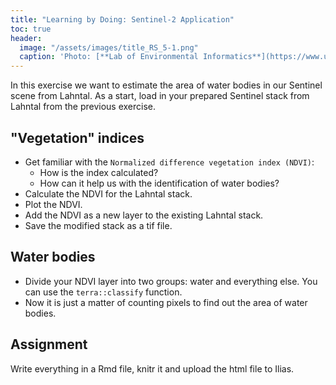 ```yaml
---
title: "Learning by Doing: Sentinel-2 Application"
toc: true
header:
  image: "/assets/images/title_RS_5-1.png"
  caption: 'Photo: [**Lab of Environmental Informatics**](https://www.uni-marburg.de/en/fb19/disciplines/physisch/environmentalinformatics){:target="_blank"}'
--- 
```



In this exercise we want to estimate the area of water bodies in our Sentinel scene from Lahntal.
As a start, load in your prepared Sentinel stack from Lahntal from the previous exercise.


## "Vegetation" indices

* Get familiar with the `Normalized difference vegetation index (NDVI)`:
	* How is the index calculated?
	* How can it help us with the identification of water bodies?
* Calculate the NDVI for the Lahntal stack.
* Plot the NDVI.
* Add the NDVI as a new layer to the existing Lahntal stack.
* Save the modified stack as a tif file.

## Water bodies

* Divide your NDVI layer into two groups: water and everything else. You can use the `terra::classify` function.
* Now it is just a matter of counting pixels to find out the area of water bodies.

## Assignment
Write everything in a Rmd file, knitr it and upload the html file to Ilias.








